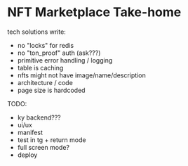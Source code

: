 # NFT Marketplace Take-home

tech solutions write:

-   no "locks" for redis
-   no "ton_proof" auth (ask???)
-   primitive error handling / logging
-   table is caching
-   nfts might not have image/name/description
-   architecture / code
-   page size is hardcoded

TODO:

-   ky backend???
-   ui/ux
-   manifest
-   test in tg + return mode
-   full screen mode?
-   deploy
